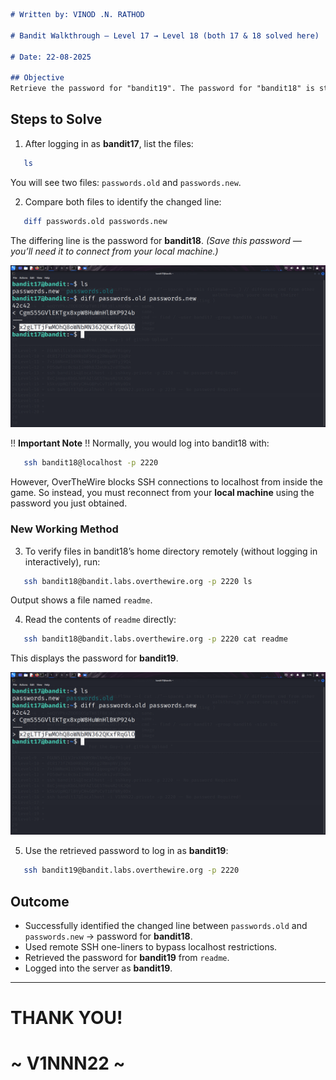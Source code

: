 ```markdown
# Written by: VINOD .N. RATHOD  

# Bandit Walkthrough — Level 17 → Level 18 (both 17 & 18 solved here)  

# Date: 22-08-2025  

## Objective  
Retrieve the password for "bandit19". The password for "bandit18" is stored in the only line that differs between `passwords.old` and `passwords.new`. However, direct SSH from localhost is blocked, so the solution requires a different approach.  
```

## **Steps to Solve**

1. After logging in as **bandit17**, list the files:

```bash
   ls
```

You will see two files: `passwords.old` and `passwords.new`.

2. Compare both files to identify the changed line:

```bash
   diff passwords.old passwords.new
```

The differing line is the password for **bandit18**.
*(Save this password — you’ll need it to connect from your local machine.)*

![Using diff to reveal bandit18’s password](Assets/level-17.png)


!! **Important Note** !!
Normally, you would log into bandit18 with:

```bash
   ssh bandit18@localhost -p 2220
```

However, OverTheWire blocks SSH connections to localhost from inside the game.
So instead, you must reconnect from your **local machine** using the password you just obtained.

### New Working Method

3. To verify files in bandit18’s home directory remotely (without logging in interactively), run:

```bash
   ssh bandit18@bandit.labs.overthewire.org -p 2220 ls
```

Output shows a file named `readme`.

4. Read the contents of `readme` directly:

```bash
   ssh bandit18@bandit.labs.overthewire.org -p 2220 cat readme
```

This displays the password for **bandit19**.

![remote SSH commands to read readme and retrieve bandit19’s password](Assets/level-17.png)


5. Use the retrieved password to log in as **bandit19**:

```bash
   ssh bandit19@bandit.labs.overthewire.org -p 2220
```

## **Outcome**

* Successfully identified the changed line between `passwords.old` and `passwords.new` → password for **bandit18**.
* Used remote SSH one-liners to bypass localhost restrictions.
* Retrieved the password for **bandit19** from `readme`.
* Logged into the server as **bandit19**.

---

# THANK YOU!

# \~ **V1NNN22** \~


